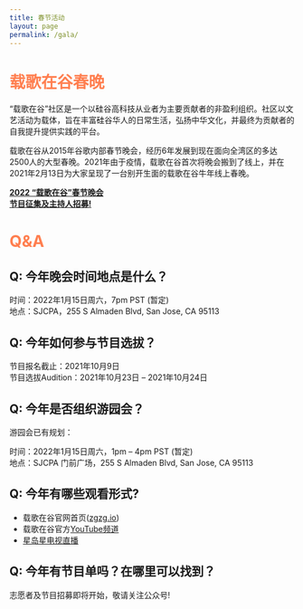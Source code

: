 ```yaml
---
title: 春节活动
layout: page
permalink: /gala/
---
```


# <span style="color:coral">载歌在谷春晚</span>

“载歌在谷”社区是一个以硅谷高科技从业者为主要贡献者的非盈利组织。社区以文艺活动为载体，旨在丰富硅谷华人的日常生活，弘扬中华文化，并最终为贡献者的自我提升提供实践的平台。

载歌在谷从2015年谷歌内部春节晚会，经历6年发展到现在面向全湾区的多达2500人的大型春晚。2021年由于疫情，载歌在谷首次将晚会搬到了线上，并在2021年2月13日为大家呈现了一台别开生面的载歌在谷牛年线上春晚。

<a href="https://mp.weixin.qq.com/s/ugBaUYEJl_A720cAHPlPZA"><b>2022 “载歌在谷”春节晚会 <br>
节目征集及主持人招募!</b></a>

# <span style="color:coral">Q&A</span>

## Q: 今年晚会时间地点是什么？

时间：2022年1月15日周六，7pm PST (暂定)<br>
地点：SJCPA，255 S Almaden Blvd, San Jose, CA 95113

## Q: 今年如何参与节目选拔？

节目报名截止：2021年10月9日<br>
节目选拔Audition：2021年10月23日 – 2021年10月24日

## Q: 今年是否组织游园会？

游园会已有规划：

时间：2022年1月15日周六，1pm – 4pm PST (暂定)<br>
地点：SJCPA 门前广场，255 S Almaden Blvd, San Jose, CA 95113

## Q: 今年有哪些观看形式?

- 载歌在谷官网首页([zgzg.io](https://www.zgzg.io/))
- 载歌在谷官方[YouTube频道](https://zgzg.link/youtube)
- [星岛星电视直播](http://www.singtao.tv/main/)

## Q: 今年有节目单吗？在哪里可以找到？

志愿者及节目招募即将开始，敬请关注公众号!